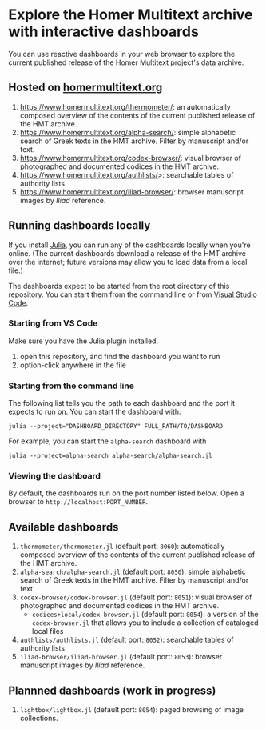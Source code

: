 # Explore the Homer Multitext archive with interactive dashboards

You can use reactive dashboards in your web browser to explore the current published release of the Homer Multitext project's data archive.  

## Hosted on [homermultitext.org](https://www.homermulitextorg)

1. <https://www.homermultitext.org/thermometer/>:  an automatically composed overview of the contents of the current published release of the HMT archive.
1. <https://www.homermultitext.org/alpha-search/>:  simple alphabetic search of Greek texts in the HMT archive.  Filter by manuscript and/or text.
1. <https://www.homermultitext.org/codex-browser/>: visual browser of photographed and documented codices in the HMT archive.
1. <https://www.homermultitext.org/authlists/>>:  searchable tables of authority lists
1. <https://www.homermultitext.org/iliad-browser/>: browser manuscript images by *Iliad* reference.



## Running dashboards locally

If you install [Julia](https://julialang.org), you can run any of the dashboards locally when you're online. (The current dashboards download a release of the HMT archive over the internet; future versions may allow you to load data from a local file.)

The dashboards expect to be started from the root directory of this repository.  You can start them from the command line or from [Visual Studio Code](https://code.visualstudio.com).


### Starting from VS Code

Make sure you have the Julia plugin installed.

1. open this repository, and find the dashboard you want to run
2. option-click anywhere in the file


### Starting from the command line

The following list tells you the path to each dashboard and the port it expects to run on.  You can start the dashboard with:

`julia --project="DASHBOARD_DIRECTORY" FULL_PATH/TO/DASHBOARD`

For example, you can start the `alpha-search` dashboard with

`julia --project=alpha-search alpha-search/alpha-search.jl`

### Viewing the dashboard

By default, the dashboards run on the port number listed below.  Open a browser to `http://localhost:PORT_NUMBER`.



## Available dashboards

1. `thermometer/thermometer.jl` (default port: `8060`):  automatically composed overview of the contents of the current published release of the HMT archive.
1. `alpha-search/alpha-search.jl` (default port: `8050`):  simple alphabetic search of Greek texts in the HMT archive.  Filter by manuscript and/or text.
1. `codex-browser/codex-browser.jl` (default port: `8051`): visual browser of photographed and documented codices in the HMT archive.
    - `codices+local/codex-browser.jl` (default port: `8054`): a version of the `codex-browser.jl` that allows you to include a collection of cataloged local files
1. `authlists/authlists.jl` (default port: `8052`):  searchable tables of authority lists
1. `iliad-browser/iliad-browser.jl` (default port: `8053`): browser manuscript images by *Iliad* reference.

## Plannned dashboards (work in progress)

1. `lightbox/lightbox.jl` (default port: `8054`): paged browsing of image collections.



